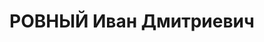 ---
title: РОВНЫЙ Иван Дмитриевич
description: 'Звание: 22.04.1936 - военинженер 3 ранга.

  инженер по эксплуатации 9 отдельного авиаотряда УПВО НКВД Грузинской ССР, уволен
  28.10.1937'
---